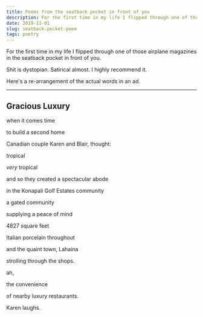 ```yaml
---
title: Poems from the seatback pocket in front of you
description: For the first time in my life I flipped through one of those airplane magazines in the seatback pocket in front of you. Shit is dystopian. Satirical almost. I highly recommend it.
date: 2019-11-01
slug: seatback-pocket-poem
tags: poetry
---
```


For the first time in my life I flipped through one of those airplane magazines in the seatback pocket in front of you. 

Shit is dystopian. Satirical almost. I highly recommend it.

Here's a re-arrangement of the actual words in an ad.

---

## Gracious Luxury

when it comes time 

to build a second home

Canadian couple Karen and Blair, thought:

tropical

*very* tropical

and so they created a spectacular abode 

in the Konapali Golf Estates community

a gated community

supplying a peace of mind

4827 square feet

Italian porcelain throughout

and the quaint town, Lahaina

strolling through the shops.

ah, 

the convenience 

of nearby luxury restaurants.

Karen laughs.

